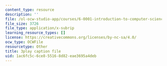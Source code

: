 ```yaml
---
content_type: resource
description: ''
file: /ol-ocw-studio-app/courses/6-0001-introduction-to-computer-science-and-programming-in-python-fall-2016/1ac6fc5c6ce855168d82eae3695a4deb_QaOHeMnpnmU.vtt
file_size: 3726
file_type: application/x-subrip
learning_resource_types: []
license: https://creativecommons.org/licenses/by-nc-sa/4.0/
ocw_type: OCWFile
resourcetype: Other
title: 3play caption file
uid: 1ac6fc5c-6ce8-5516-8d82-eae3695a4deb
---
```

